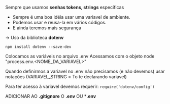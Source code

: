 Sempre que usamos **senhas tokens, strings** específicas  
- Sempre é uma boa idéia usar uma variavel de ambiente.
- Podemos usar e reusa-la em vários códigos.
- E ainda teremos mais segurança
    
-> Uso da biblioteca **dotenv**

```
npm install dotenv --save-dev 
```

Colocamos as variáveis no arquivo .env 
Acessamos com o objeto node "process.env.<NOME_DA_VARIAVEL>"

Quando definirmos a variavel no .env não precisamos (e não devemos) usar notações (VARIAVEL_STRING = To te declarando variavel)

Para ter acesso à variavel devemos requerir: `require('dotenv/config')`

ADICIONAR AO **.gitignore** O **.env** OU ***.env**